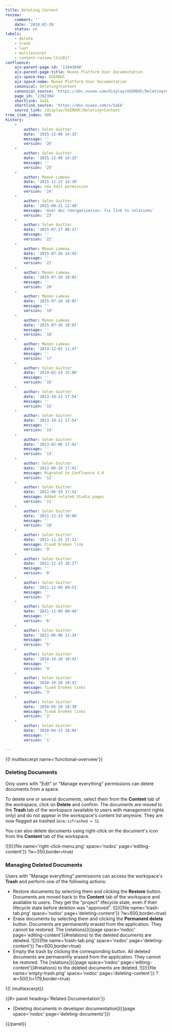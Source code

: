 ```yaml
---
title: Deleting Content
review:
    comment: ''
    date: '2018-02-26'
    status: ok
labels:
    - delete
    - trash
    - last
    - multiexcerpt
    - content-review-lts2017
confluence:
    ajs-parent-page-id: '11043048'
    ajs-parent-page-title: Nuxeo Platform User Documentation
    ajs-space-key: USERDOC
    ajs-space-name: Nuxeo Platform User Documentation
    canonical: Deleting+Content
    canonical_source: 'https://doc.nuxeo.com/display/USERDOC/Deleting+Content'
    page_id: '2392394'
    shortlink: SoEk
    shortlink_source: 'https://doc.nuxeo.com/x/SoEk'
    source_link: /display/USERDOC/Deleting+Content
tree_item_index: 900
history:
    -
        author: Solen Guitter
        date: '2015-12-08 14:25'
        message: ''
        version: '26'
    -
        author: Solen Guitter
        date: '2015-12-08 14:25'
        message: ''
        version: '25'
    -
        author: Manon Lumeau
        date: '2015-11-23 14:30'
        message: new Edit permission
        version: '24'
    -
        author: Solen Guitter
        date: '2015-08-31 12:48'
        message: 'User doc reorganization: fix link to relations'
        version: '23'
    -
        author: Solen Guitter
        date: '2015-07-17 08:17'
        message: ''
        version: '22'
    -
        author: Manon Lumeau
        date: '2015-07-16 14:45'
        message: ''
        version: '21'
    -
        author: Manon Lumeau
        date: '2015-07-16 10:05'
        message: ''
        version: '20'
    -
        author: Manon Lumeau
        date: '2015-07-16 10:02'
        message: ''
        version: '19'
    -
        author: Manon Lumeau
        date: '2015-07-16 10:01'
        message: ''
        version: '18'
    -
        author: Manon Lumeau
        date: '2014-12-01 11:47'
        message: ''
        version: '17'
    -
        author: Solen Guitter
        date: '2014-02-24 15:00'
        message: ''
        version: '16'
    -
        author: Solen Guitter
        date: '2013-10-22 17:54'
        message: ''
        version: '15'
    -
        author: Solen Guitter
        date: '2013-10-22 17:54'
        message: ''
        version: '14'
    -
        author: Solen Guitter
        date: '2013-02-06 17:42'
        message: ''
        version: '13'
    -
        author: Solen Guitter
        date: '2012-06-19 17:41'
        message: Migrated to Confluence 4.0
        version: '12'
    -
        author: Solen Guitter
        date: '2012-06-19 17:41'
        message: Added related Studio pages
        version: '11'
    -
        author: Solen Guitter
        date: '2011-12-23 10:06'
        message: ''
        version: '10'
    -
        author: Solen Guitter
        date: '2011-11-25 15:11'
        message: Fixed broken link
        version: '9'
    -
        author: Solen Guitter
        date: '2011-11-23 10:27'
        message: ''
        version: '8'
    -
        author: Solen Guitter
        date: '2011-11-09 09:51'
        message: ''
        version: '7'
    -
        author: Solen Guitter
        date: '2011-11-09 09:48'
        message: ''
        version: '6'
    -
        author: Solen Guitter
        date: '2011-06-06 11:34'
        message: ''
        version: '5'
    -
        author: Solen Guitter
        date: '2010-10-20 10:43'
        message: ''
        version: '4'
    -
        author: Solen Guitter
        date: '2010-10-20 10:41'
        message: fixed broken links
        version: '3'
    -
        author: Solen Guitter
        date: '2010-05-10 18:38'
        message: fixed broken links
        version: '2'
    -
        author: Solen Guitter
        date: '2010-04-23 18:04'
        message: ''
        version: '1'

---
```

{{! multiexcerpt name='functional-overview'}}

### Deleting Documents

Only users with "Edit" or "Manage everything" permissions can delete documents from a space.

To delete one or several documents, select them from the **Content** tab of the workspace, click on **Delete** and confirm. The documents are moved to the **Trash** tab of the workspace (available to users with management rights only) and do not appear in the workspace's content list anymore. They are now flagged as trashed (`ecm:isTrashed = 1`).

You can also delete documents using right-click on the document's icon from the **Content** tab of the workspace.

![]({{file name='right-click-menu.png' space='nxdoc' page='editing-content'}} ?w=350,border=true)

### Managing Deleted Documents

Users with "Manage everything" permissions can access the workspace's **Trash** and perform one of the following actions:

*   Restore documents by selecting them and clicking the **Restore** button.
    Documents are moved back to the **Content** tab of the workspace and available to users. They get the "project" lifecycle state, even if their lifecycle state before deletion was "approved".
    ![]({{file name='trash-tab.png' space='nxdoc' page='deleting-content'}} ?w=600,border=true)
*   Erase documents by selecting them and clicking the **Permanent delete** button.
    Documents are permanently erased from the application. They cannot be restored. The [relations]({{page space='nxdoc' page='editing-content'}}#relations) to the deleted documents are deleted.
    ![]({{file name='trash-tab.png' space='nxdoc' page='deleting-content'}} ?w=600,border=true)
*   Empty the trash by clicking the corresponding button.
    All deleted documents are permanently erased from the application. They cannot be restored. The [relations]({{page space='nxdoc' page='editing-content'}}#relations) to the deleted documents are deleted.
    ![]({{file name='empty-trash.png' space='nxdoc' page='deleting-content'}} ?w=500,h=179,border=true)

{{! /multiexcerpt}}

<div class="row" data-equalizer data-equalize-on="medium">
<div class="column medium-6">
{{#> panel heading='Related Documentation'}}

- [Deleting documents in developer documentation]({{page space='nxdoc' page='deleting-documents'}})

{{/panel}}
</div>

<div class="column medium-6">

&nbsp;

</div>
</div>
